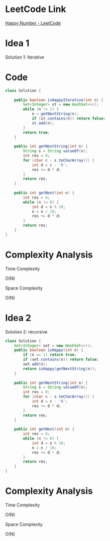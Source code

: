 # LeetCode Link

[Happy Number - LeetCode](https://leetcode.com/problems/happy-number/)

# Idea 1

Solution 1: Iterative

# Code

```java
class Solution {
    
    public boolean isHappyIterative(int n) {
        Set<Integer> st = new HashSet<>();
        while (n != 1) {
            n = getNextString(n);
            if (st.contains(n)) return false;
            st.add(n);
        }
        return true;
    }
    
    public int getNextString(int n) {
        String s = String.valueOf(n);
        int res = 0;
        for (char c : s.toCharArray()) {
            int d = c - '0';
            res += d * d;
        }
        return res;
    }
    
    public int getNext(int n) {
        int res = 0;
        while (n != 0) {
            int d = n % 10;
            n = n / 10;
            res += d * d;
        }
        return res;
    }
}
```

# Complexity Analysis

Time Complexity

O(N)

Space Complexity

O(N)

# Idea 2

Solution 2: recursive

```java
class Solution {
    Set<Integer> set = new HashSet<>();
    public boolean isHappy(int n) {
        if (n == 1) return true;
        if (set.contains(n)) return false;
        set.add(n);
        return isHappy(getNextString(n));
    }
    
    public int getNextString(int n) {
        String s = String.valueOf(n);
        int res = 0;
        for (char c : s.toCharArray()) {
            int d = c - '0';
            res += d * d;
        }
        return res;
    }
    
    public int getNext(int n) {
        int res = 0;
        while (n != 0) {
            int d = n % 10;
            n = n / 10;
            res += d * d;
        }
        return res;
    }
}
```

# Complexity Analysis

Time Complexity

O(N)

Space Complexity

O(N)
